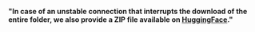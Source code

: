 
**"In case of an unstable connection that interrupts the download of the entire folder, we also provide a ZIP file available on [HuggingFace](https://huggingface.co/datasets/caobin/PyXplore/resolve/main/MP_data.zip?download=true)."**

